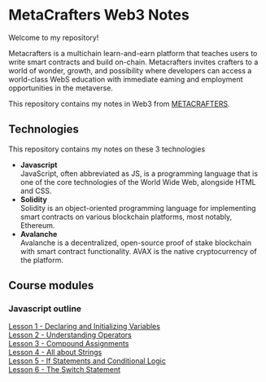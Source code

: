 # MetaCrafters Web3 Notes

Welcome to my repository!

Metacrafters is a multichain learn-and-earn platform that teaches
users to write smart contracts and build on-chain. Metacrafters
invites crafters to a world of wonder, growth, and possibility where
developers can access a world-class WebS education with
immediate eaming and employment opportunities in the
metaverse.

This repository contains my notes in Web3 from [METACRAFTERS](https://www.metacrafters.io/).

## Technologies 
This repository contains my notes on these 3 technologies
- **Javascript**<br> JavaScript, often abbreviated as JS, is a programming language that is one of the core technologies of the World Wide Web, alongside HTML and CSS.
- **Solidity**<br> Solidity is an object-oriented programming language for implementing smart contracts on various blockchain platforms, most notably, Ethereum. 
- **Avalanche**<br> Avalanche is a decentralized, open-source proof of stake blockchain with smart contract functionality. AVAX is the native cryptocurrency of the platform.

## Course modules
### Javascript outline
[Lesson 1 - Declaring and Initializing Variables](https://github.com/jfmartinz/web3Notes/tree/main/Javascript%20Module/Lesson%201%20-%20Declaring%20and%20Initializing%20Variables)<br>
[Lesson 2 - Understanding Operators](https://github.com/jfmartinz/web3Notes/tree/main/Javascript%20Module/Lesson%202%20-%20Understanding%20Operators)<br>
[Lesson 3 - Compound Assignments](https://github.com/jfmartinz/web3Notes/tree/main/Javascript%20Module/Lesson%203%20-%20Compound%20Assignments)<br>
[Lesson 4 - All about Strings](https://github.com/jfmartinz/web3Notes/tree/main/Javascript%20Module/Lesson%204%20-%20All%20about%20Strings)<br>
[Lesson 5 - If Statements and Conditional Logic](https://github.com/jfmartinz/web3Notes/tree/main/Javascript%20Module/Lesson%205%20-%20%20If%20Statements%20and%20Conditional%20Logic)<br>
[Lesson 6 - The Switch Statement](https://github.com/jfmartinz/web3Notes/tree/main/Javascript%20Module/Lesson%206%20-%20The%20Switch%20Statement)<br>
